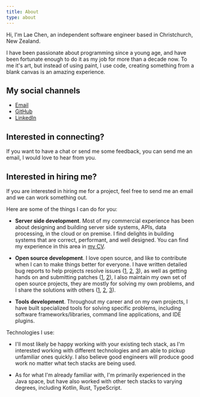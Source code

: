 ```yaml
---
title: About
type: about
---
```


Hi, I'm Lae Chen, an independent software engineer based in
Christchurch, New Zealand.

I have been passionate about programming since a young age, and have
been fortunate enough to do it as my job for more than a decade now.
To me it's art, but instead of using paint, I use code, creating
something from a blank canvas is an amazing experience.

## My social channels

* [Email](mailto:laec@proton.me)
* [GitHub](https://github.com/laech)
* [LinkedIn](https://www.linkedin.com/in/laec/)

## Interested in connecting?

If you want to have a chat or send me some feedback, you can send me
an email, I would love to hear from you.

## Interested in hiring me?

If you are interested in hiring me for a project, feel free to send me
an email and we can work something out.

Here are some of the things I can do for you:

* **Server side development**. Most of my commercial experience has
  been about designing and building server side systems, APIs, data
  processing, in the cloud or on premise. I find delights in building
  systems that are correct, performant, and well designed. You can
  find my experience in this area in [my CV](/cv.pdf).

* **Open source development**. I love open source, and like to
  contribute when I can to make things better for everyone. I have
  written detailed bug reports to help projects resolve issues
  ([1](https://github.com/springdoc/springdoc-openapi/issues/1641),
  [2](https://github.com/gradle/gradle/issues/19366),
  [3](https://github.com/mapstruct/mapstruct/issues/2797)), as well as
  getting hands on and submitting patches
  ([1](https://github.com/k0kubun/xremap/pull/209),
  [2](https://github.com/k0kubun/xremap/pull/217)), I also maintain my
  own set of open source projects, they are mostly for solving my own
  problems, and I share the solutions with others
  ([1](https://github.com/laech/java-stacksrc),
  [2](https://github.com/laech/intellij-actions-tree),
  [3](https://github.com/laech/intellij-jump)).

* **Tools development**. Throughout my career and on my own projects,
  I have built specialized tools for solving specific problems,
  including software frameworks/libraries, command line applications,
  and IDE plugins.

Technologies I use:

* I'll most likely be happy working with your existing tech stack, as
  I'm interested working with different technologies and am able to
  pickup unfamiliar ones quickly. I also believe good engineers will
  produce good work no matter what tech stacks are being used.

* As for what I'm already familiar with, I'm primarily experienced in
  the Java space, but have also worked with other tech stacks to
  varying degrees, including Kotlin, Rust, TypeScript.

